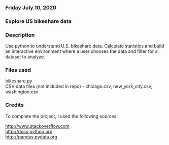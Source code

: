 ### Friday July 10, 2020

### Explore US bikeshare data

### Description
Use python to understand U.S. bikeshare data. Calculate statistics and build an interactive environment where a user chooses the data and filter for a dataset to analyze.

### Files used
bikeshare.py<br>
CSV data files (not included in repo) - chicago.csv, new_york_city.csv, washington.csv

### Credits
To complete the project, I used the following sources:

http://www.stackoverflow.com<br>
http://docs.python.org<br>
http://pandas.pydata.org<br>

